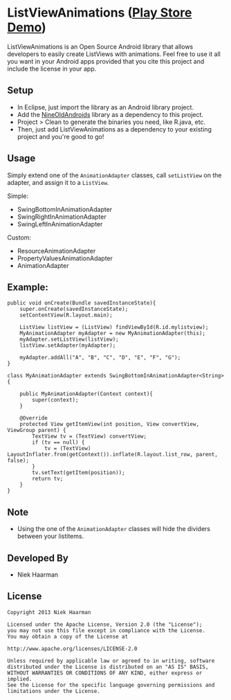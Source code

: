 ListViewAnimations ([Play Store Demo][1])
===========

ListViewAnimations is an Open Source Android library that allows developers to easily create ListViews with animations.
Feel free to use it all you want in your Android apps provided that you cite this project and include the license in your app.

Setup
-----
* In Eclipse, just import the library as an Android library project.
* Add the [NineOldAndroids][2] library as a dependency to this project.
* Project > Clean to generate the binaries you need, like R.java, etc.
* Then, just add ListViewAnimations as a dependency to your existing project and you're good to go!

Usage
-----
Simply extend one of the `AnimationAdapter` classes, call `setListView` on the adapter, and assign it to a `ListView`.

Simple:
* SwingBottomInAnimationAdapter
* SwingRightInAnimationAdapter
* SwingLeftInAnimationAdapter
 
Custom:
* ResourceAnimationAdapter
* PropertyValuesAnimationAdapter
* AnimationAdapter

Example:
-----

	public void onCreate(Bundle savedInstanceState){
		super.onCreate(savedInstanceState);
		setContentView(R.layout.main);
		
		ListView listView = (ListView) findViewById(R.id.mylistview);
		MyAnimationAdapter myAdapter = new MyAnimationAdapter(this);
		myAdapter.setListView(listView);
		listView.setAdapter(myAdapter);
	
		myAdapter.addAll("A", "B", "C", "D", "E", "F", "G"); 
	}
	
	class MyAnimationAdapter extends SwingBottomInAnimationAdapter<String>{
		
		public MyAnimationAdapter(Context context){
			super(context);
		}
		
		@Override
		protected View getItemView(int position, View convertView, ViewGroup parent) {
			TextView tv = (TextView) convertView;
			if (tv == null) {
				tv = (TextView) LayoutInflater.from(getContext()).inflate(R.layout.list_row, parent, false);
			}
			tv.setText(getItem(position));
			return tv;
		}
	}
	
Note
-----
* Using the one of the `AnimationAdapter` classes will hide the dividers between your listitems.

Developed By
-----
* Niek Haarman

License
-----

	Copyright 2013 Niek Haarman

	Licensed under the Apache License, Version 2.0 (the "License");
	you may not use this file except in compliance with the License.
	You may obtain a copy of the License at

	http://www.apache.org/licenses/LICENSE-2.0

	Unless required by applicable law or agreed to in writing, software
	distributed under the License is distributed on an "AS IS" BASIS,
	WITHOUT WARRANTIES OR CONDITIONS OF ANY KIND, either express or implied.
	See the License for the specific language governing permissions and
	limitations under the License.

 [1]: https://play.google.com/store/apps/details?id=com.haarman.listviewanimations
 [2]: http://nineoldandroids.com/